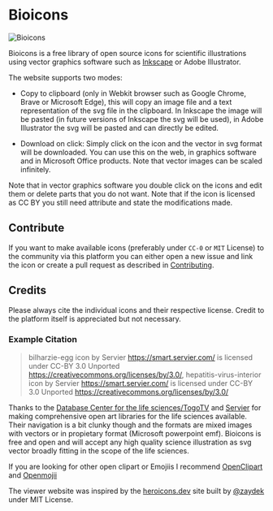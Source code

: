 # Bioicons

![Bioicons](assets/logo_github.svg)

Bioicons is a free library of open source icons for scientific illustrations using vector graphics software such as [Inkscape](https://inkscape.org) or Adobe Illustrator. 

The website supports two modes: 
- Copy to clipboard (only in Webkit browser such as Google Chrome, Brave or Microsoft Edge), this will copy an image file and a text representation of the svg file in the clipboard. In Inkscape the image will be pasted (in future versions of Inkscape the svg will be used), in Adobe Illustrator the svg will be pasted and can directly be edited. 

- Download on click: Simply click on the icon and the vector in svg format will be downloaded. You can use this on the web, in graphics software and in Microsoft Office products. Note that vector images can be scaled infinitely. 

Note that in vector graphics software you double click on the icons and edit them or delete parts that you do not want. Note that if the icon is licensed as CC BY you still need attribute and state the modifications made. 

## Contribute

If you want to make available icons (preferably under `CC-0` or `MIT` License) to the community via this platform you can either open a new issue and link the icon or create a pull request as described in [Contributing](CONTRIBUTING.md).

## Credits

Please always cite the individual icons and their respective license. Credit to the platform itself is appreciated but not necessary. 

### Example Citation
> bilharzie-egg icon by Servier https://smart.servier.com/ is licensed under CC-BY 3.0 Unported https://creativecommons.org/licenses/by/3.0/, hepatitis-virus-interior icon by Servier https://smart.servier.com/ is licensed under CC-BY 3.0 Unported https://creativecommons.org/licenses/by/3.0/

Thanks to the  [Database Center for the life sciences/TogoTV](https://togotv.dbcls.jp/en/pics.html) and [Servier](https://smart.servier.com/) for making comprehensive open art libraries for the life sciences available. Their navigation is a bit clunky though and the formats are mixed images with vectors or in propietary format (Microsoft powerpoint emf). 
Bioicons is free and open and will accept any high quality science illustration as svg vector broadly fitting in the scope of the life sciences. 

If you are looking for other open clipart or Emojiis I recommend [OpenClipart](https://openclipart.org/) and [Openmojii](https://openmoji.org/)

The viewer website was inspired by the [heroicons.dev](https://heroicons.dev/) site built by [@zaydek](https://github.com/zaydek) under MIT License.
